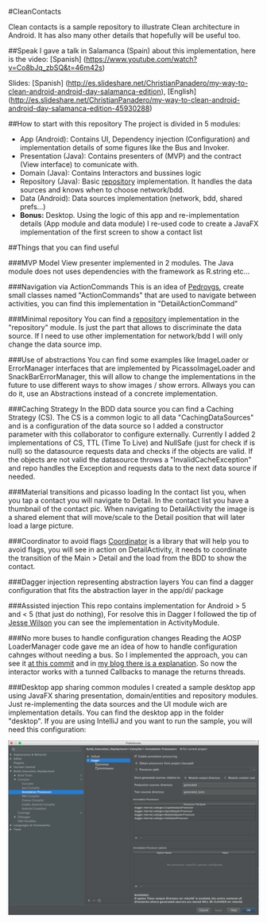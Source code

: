 #CleanContacts

Clean contacts is a sample repository to illustrate Clean architecture in Android. It has also many other details that hopefully will be useful too.

##Speak
I gave a talk in Salamanca (Spain) about this implementation, here is the video: [Spanish] (https://www.youtube.com/watch?v=Co8bJq_zbSQ&t=46m42s)

Slides:
[Spanish] (http://es.slideshare.net/ChristianPanadero/my-way-to-clean-android-android-day-salamanca-edition), [English] (http://es.slideshare.net/ChristianPanadero/my-way-to-clean-android-android-day-salamanca-edition-45930288)

##How to start with this repository
The project is divided in 5 modules:

* App (Android): Contains UI, Dependency injection (Configuration) and implementation details of some figures like the Bus and Invoker.
* Presentation (Java): Contains presenters of (MVP) and the contract (View interface) to comunicate with.
* Domain (Java): Contains Interactors and bussines logic
* Repository (Java): Basic [repository](http://martinfowler.com/eaaCatalog/repository.html) implementation. It handles the data sources and knows when to choose network/bdd.
* Data (Android): Data sources implementation (network, bdd, shared prefs...)
* **Bonus:** Desktop. Using the logic of this app and re-implementation details (App module and data module) I re-used code to create a JavaFX implementation of the first screen to show a contact list

##Things that you can find useful

###MVP
Model View presenter implemented in 2 modules. The Java module does not uses dependencies with the framework as R.string etc... 

###Navigation via ActionCommands
This is an idea of [Pedrovgs](https://github.com/pedrovgs/EffectiveAndroidUI), create small classes named "ActionCommands" that are used to navigate between activities, you can find this implementation in "DetailActionCommand"

###Minimal repository
You can find a [repository](http://martinfowler.com/eaaCatalog/repository.html) implementation in the "repository" module. Is just  the part that allows to discriminate the data source. If I need to use other implementation for network/bdd I will only change the data source imp.

###Use of abstractions
You can find some examples like ImageLoader or ErrorManager interfaces that are implemented by PicassoImageLoader and SnackBarErrorManager, this will allow to change the implementations in the future to use different ways to show images / show errors. Allways you can do it, use an Abstractions instead of a concrete implementation.

###Caching Strategy
In the BDD data source you can find a Caching Strategy (CS). The CS is a common logic to all data "CachingDataSources" and is a configuration of the data source so I added a constructor parameter with this collaborator to configure externally. Currently I added 2 implementations of CS, TTL (Time To Live) and NullSafe (just for check if is null) so the datasource requests data and checks if the objects are valid. If the objects are not valid the datasource throws a "InvalidCacheException" and repo handles the Exception and requests data to the next data source if needed.

###Material transitions and picasso loading
In the contact list you, when you tap a contact you will navigate to Detail. In the contact list you have a thumbnail of the contact pic. When navigating to DetailActivity the image is a shared element that will move/scale to the Detail position that will later load a large picture.

###Coordinator to avoid flags
[Coordinator](http://panavtec.me/coordinator-as-a-library/) is a library that will help you to avoid flags, you will see in action on DetailActivity, it needs to coordinate the transition of the Main > Detail and the load from the BDD to show the contact.

###Dagger injection representing abstraction layers
You can find a dagger configuration that fits the abstraction layer in the app/di/ package 

###Assisted injection
This repo contains implementation for Android > 5 and < 5 (that just do nothing), For resolve this in Dagger I followed the tip of [Jesse Wilson](https://groups.google.com/forum/#!topic/dagger-discuss/QgnvmZ-dH9c/discussion) you can see the implementation in ActivityModule.

###No more buses to handle configuration changes
Reading the AOSP LoaderManager code gave me an idea of how to handle configuration cahnges without needing a bus. So I implemented the approach, you can see it [at this commit](https://github.com/PaNaVTEC/Clean-Contacts/commit/487b3db666df4db36df3ff667319958e4a6d70a5) and in [my blog there is a explanation](http://panavtec.me/clean-android-without-bus/). So now the interactor works with a tunned Callbacks to manage the returns threads.

###Desktop app sharing common modules
I created a sample desktop app using JavaFX sharing presentation, domain/entities and repository modules. Just re-implementing the data sources and the UI module wich are implementation details. You can find the desktop app in the folder "desktop". If you are using IntelliJ and you want to run the sample, you will need this configuration:

![IntelliJ config](art/intellij_config.png)
